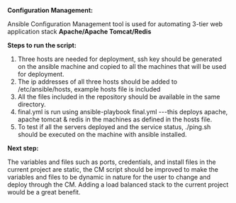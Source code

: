 <B>Configuration Management:</B>

Ansible Configuration Management tool is used for automating 3-tier web application stack <B>Apache/Apache Tomcat/Redis</B>

<B>Steps to run the script:</B>
1) Three hosts are needed for deployment, ssh key should be generated on the ansible machine and copied to all the machines that will be used for deployment. 
2) The ip addresses of all three hosts should be added to /etc/ansible/hosts, example hosts file is included
3) All the files included in the repository should be available in the same directory.
4) final.yml is run using ansible-playbook final.yml ---this deploys apache, apache tomcat & redis in the machines as defined in the hosts file.
5) To test if all the servers deployed and the service status, ./ping.sh should be executed on the machine with ansible installed. 


<B>Next step:</B>


The variables and files such as ports, credentials, and install files in the current project are static, the CM script should be improved to make the variables and files to be dynamic in nature for the user to change and deploy through the CM. Adding a load balanced stack to the current project would be a great benefit.

